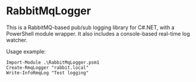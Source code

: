 # RabbitMqLogger

This is a RabbitMQ-based pub/sub logging library for C#.NET, with a PowerShell module wrapper. It also includes a console-based real-time log watcher.

Usage example:

    Import-Module .\RabbitMqLogger.psm1
    Create-RmqLogger "rabbit.local"
    Write-InfoRmqLog "Test logging"
